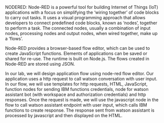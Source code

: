 NODERED:
Node-RED is a powerful tool for building Internet of Things (IoT) applications with a focus on simplifying the ‘wiring together’ of code blocks to carry out tasks. It uses a visual programming approach that allows developers to connect predefined code blocks, known as ‘nodes’, together to perform a task. The connected nodes, usually a combination of input nodes, processing nodes and output nodes, when wired together, make up a ‘flows’.

Node-RED provides a browser-based flow editor, which can be used to create JavaScript functions. Elements of applications can be saved or shared for re-use. The runtime is built on Node.js. The flows created in Node-RED are stored using JSON.

In our lab, we will design application flow using node-red flow editor. Our application uses a http request to call watson conversation with user input. In our flow, we will use templates for http requests, HTML, JavaScript, function nodes for sending IBM functions credentials, node for watson assistant bot (with workspace and authorization credentials) and http responses. 
Once the request is made, we will use the javascript node in the flow to call watson assistant endpoint with user input, which calls IBM functions to create response. The response sent from watson assistant is processed by javascript and then displayed on the HTML. 
